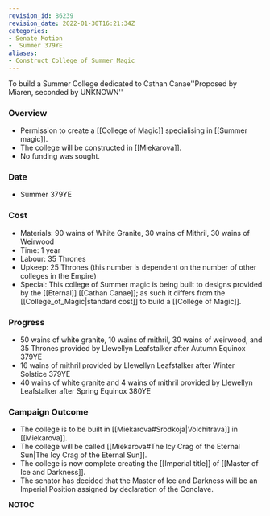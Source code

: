 ```yaml
---
revision_id: 86239
revision_date: 2022-01-30T16:21:34Z
categories:
- Senate Motion
-  Summer 379YE
aliases:
- Construct_College_of_Summer_Magic
---
```


To build a Summer College dedicated to Cathan Canae''Proposed by Miaren, seconded by UNKNOWN'' 

### Overview
* Permission to create a [[College of Magic]] specialising in [[Summer magic]].
* The college will be constructed in [[Miekarova]].
* No funding was sought.


### Date
* Summer 379YE

### Cost
* Materials: 90 wains of White Granite, 30 wains of Mithril, 30 wains of Weirwood
* Time: 1 year
* Labour: 35 Thrones
* Upkeep: 25 Thrones (this number is dependent on the number of other colleges in the Empire)
* Special: This college of Summer magic is being built to designs provided by the [[Eternal]] [[Cathan Canae]]; as such it differs from the [[College_of_Magic|standard cost]] to build a [[College of Magic]].


### Progress
* 50 wains of white granite, 10 wains of mithril, 30 wains of weirwood, and 35 Thrones provided by Llewellyn Leafstalker after Autumn Equinox 379YE
* 16 wains of mithril provided by Llewellyn Leafstalker after Winter Solstice 379YE
* 40 wains of white granite and 4 wains of mithril provided by Llewellyn Leafstalker after Spring Equinox 380YE

### Campaign Outcome
* The college is to be built in [[Miekarova#Srodkoja|Volchitrava]] in [[Miekarova]].
* The college will be called [[Miekarova#The Icy Crag of the Eternal Sun|The Icy Crag of the Eternal Sun]].
* The college is now complete creating the [[Imperial title]] of [[Master of Ice and Darkness]].
* The senator has decided that the Master of Ice and Darkness will be an Imperial Position assigned by declaration of the Conclave.


__NOTOC__